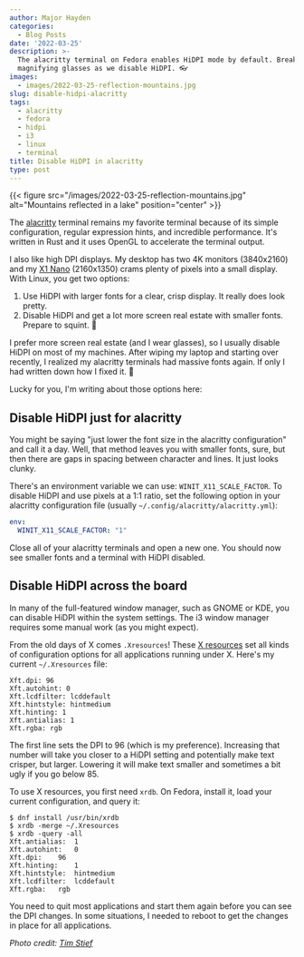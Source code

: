 ```yaml
---
author: Major Hayden
categories:
  - Blog Posts
date: '2022-03-25'
description: >-
  The alacritty terminal on Fedora enables HiDPI mode by default. Break out your
  magnifying glasses as we disable HiDPI. 👓
images:
  - images/2022-03-25-reflection-mountains.jpg
slug: disable-hidpi-alacritty
tags:
  - alacritty
  - fedora
  - hidpi
  - i3
  - linux
  - terminal
title: Disable HiDPI in alacritty
type: post
---
```


{{< figure src="/images/2022-03-25-reflection-mountains.jpg" alt="Mountains reflected in a lake" position="center" >}}

The [alacritty] terminal remains my favorite terminal because of its simple
configuration, regular expression hints, and incredible performance. It's written in
Rust and it uses OpenGL to accelerate the terminal output.

I also like high DPI displays. My desktop has two 4K monitors (3840x2160) and my [X1
Nano] (2160x1350) crams plenty of pixels into a small display. With Linux, you get two
options:

1. Use HiDPI with larger fonts for a clear, crisp display. It really does look pretty.
2. Disable HiDPI and get a lot more screen real estate with smaller fonts. Prepare to
   squint. 🥸

I prefer more screen real estate (and I wear glasses), so I usually disable HiDPI on
most of my machines. After wiping my laptop and starting over recently, I realized my
alacritty terminals had massive fonts again. If only I had written down how I fixed it.
🤔

Lucky for you, I'm writing about those options here:

## Disable HiDPI just for alacritty

You might be saying "just lower the font size in the alacritty configuration" and call
it a day. Well, that method leaves you with smaller fonts, sure, but then there are gaps
in spacing between character and lines. It just looks clunky.

There's an environment variable we can use: `WINIT_X11_SCALE_FACTOR`. To disable HiDPI
and use pixels at a 1:1 ratio, set the following option in your alacritty configuration
file (usually `~/.config/alacritty/alacritty.yml`):

```yaml
env:
  WINIT_X11_SCALE_FACTOR: "1"
```

Close all of your alacritty terminals and open a new one. You should now see smaller
fonts and a terminal with HiDPI disabled.

## Disable HiDPI across the board

In many of the full-featured window manager, such as GNOME or KDE, you can disable HiDPI
within the system settings. The i3 window manager requires some manual work (as you
might expect).

From the old days of X comes `.Xresources`! These [X resources] set all kinds of
configuration options for all applications running under X. Here's my current
`~/.Xresources` file:

```
Xft.dpi: 96
Xft.autohint: 0
Xft.lcdfilter: lcddefault
Xft.hintstyle: hintmedium
Xft.hinting: 1
Xft.antialias: 1
Xft.rgba: rgb
```

The first line sets the DPI to 96 (which is my preference). Increasing that number will
take you closer to a HiDPI setting and potentially make text crisper, but larger.
Lowering it will make text smaller and sometimes a bit ugly if you go below 85.

To use X resources, you first need `xrdb`. On Fedora, install it, load your current
configuration, and query it:

```console
$ dnf install /usr/bin/xrdb
$ xrdb -merge ~/.Xresources
$ xrdb -query -all
Xft.antialias:	1
Xft.autohint:	0
Xft.dpi:	96
Xft.hinting:	1
Xft.hintstyle:	hintmedium
Xft.lcdfilter:	lcddefault
Xft.rgba:	rgb
```

You need to quit most applications and start them again before you can see the DPI
changes. In some situations, I needed to reboot to get the changes in place for all
applications.

[alacritty]: https://alacritty.org/
[X1 Nano]: /2021/10/23/thinkpad-x1-nano-gen1-review/
[X Resources]: https://wiki.archlinux.org/title/X_resources

_Photo credit: [Tim Stief](https://unsplash.com/photos/YFFGkE3y4F8)_
